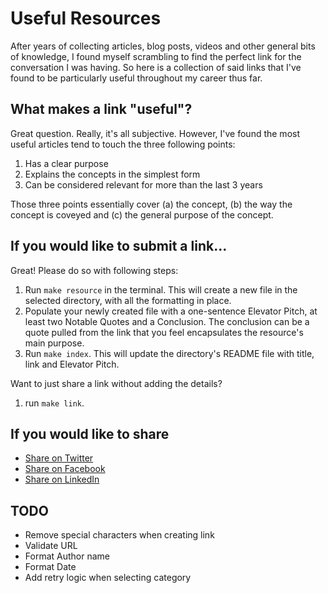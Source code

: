# Useful Resources

After years of collecting articles, blog posts, videos and other general bits of knowledge, I found myself scrambling to find the perfect link for the conversation I was having. So here is a collection of said links that I've found to be particularly useful throughout my career thus far.

## What makes a link  "useful"?
Great question. Really, it's all subjective. However, I've found the most useful articles tend to touch the three following points:
1. Has a clear purpose
2. Explains the concepts in the simplest form
3. Can be considered relevant for more than the last 3 years

Those three points essentially cover (a) the concept, (b)  the way the concept is coveyed and (c) the general purpose of the concept.

## If you would like to submit a link...
Great! Please do so with following steps:
1. Run `make resource` in the terminal. This will create a new file in the selected directory, with all the formatting in place.
2. Populate your newly created file with a one-sentence Elevator Pitch, at least two Notable Quotes and a Conclusion. The conclusion can be a quote pulled from the link that you feel encapsulates the resource's main purpose.
3. Run `make index`. This will update the directory's README file with title, link and Elevator Pitch.

Want to just share a link without adding the details?
1. run `make link`. 

## If you would like to share
+ [Share on Twitter](http://twitter.com/intent/tweet?text=https://github.com/Havimaki/useful-resources)
+ [Share on Facebook](https://www.facebook.com/sharer/sharer.php?u=https%3A%2F%2Fgithub.com%2FHavimaki%2Fuseful-resources&amp;src=sdkpreparse)
+ [Share on LinkedIn](http://www.linkedin.com/shareArticle?mini=true&url=https://github.com/Havimaki/useful-resources&title=List%20Of%20Useful%20Resources&summary=&source=)



## TODO
* Remove special characters when creating link
* Validate URL
* Format Author name
* Format Date
* Add retry logic when selecting category